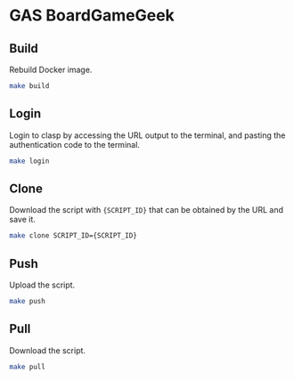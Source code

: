# GAS BoardGameGeek

## Build

Rebuild Docker image.

```sh
make build
```

## Login

Login to clasp by accessing the URL output to the terminal, and pasting the authentication code to the terminal.

```sh
make login
```

## Clone

Download the script with `{SCRIPT_ID}` that can be obtained by the URL and save it.

```sh
make clone SCRIPT_ID={SCRIPT_ID}
```

## Push

Upload the script.

```sh
make push
```

## Pull

Download the script.

```sh
make pull
```
